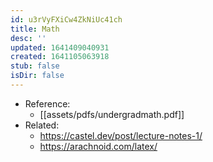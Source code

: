 ```yaml
---
id: u3rVyFXiCw4ZkNiUc41ch
title: Math
desc: ''
updated: 1641409040931
created: 1641105063918
stub: false
isDir: false
---
```


- Reference:
  - [[assets/pdfs/undergradmath.pdf]]
- Related:
  - <https://castel.dev/post/lecture-notes-1/>
  - <https://arachnoid.com/latex/>
